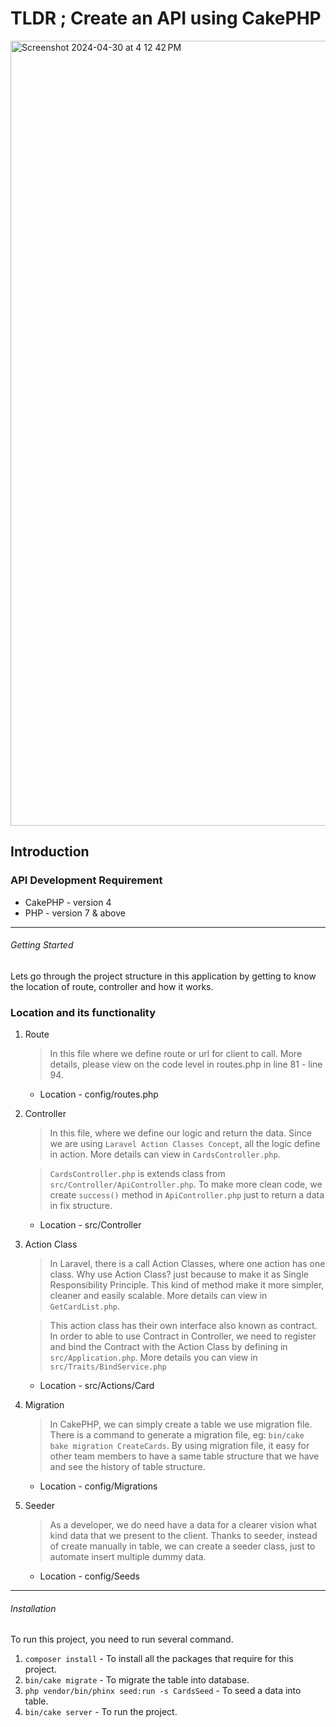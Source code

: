 # TLDR ; Create an API using CakePHP

<img width="1256" alt="Screenshot 2024-04-30 at 4 12 42 PM" src="https://github.com/wanadri/playcard-api/assets/13805716/64fbf2c8-b235-48b8-b3a1-df0fb6f71ab1">

## Introduction

### API Development Requirement
* CakePHP - version 4
* PHP - version 7 & above

---

###### Getting Started
Lets go through the project structure in this application by getting to know the location of route, controller and how it works.

### Location and its functionality
1. Route
   > In this file where we define route or url for client to call. More details, please view on the code level in routes.php in line 81 - line 94.


   * Location - config/routes.php

2. Controller
   > In this file, where we define our logic and return the data. Since we are using `Laravel Action Classes Concept`, all the logic define in action. More details can view in `CardsController.php`.

   >`CardsController.php` is extends class from `src/Controller/ApiController.php`. To make more clean code, we create `success()` method in `ApiController.php` just to return a data in fix structure.

   * Location - src/Controller

3. Action Class
   > In Laravel, there is a call Action Classes, where one action has one class. Why use Action Class? just because to make it as Single Responsibility Principle. This kind of method make it more simpler, cleaner and easily scalable. More details can view in `GetCardList.php`.

   > This action class has their own interface also known as contract. In order to able to use Contract in Controller, we need to register and bind the Contract with the Action Class by defining in `src/Application.php`. More details you can view in `src/Traits/BindService.php`

   * Location - src/Actions/Card

4. Migration
   > In CakePHP, we can simply create a table we use migration file. There is a command to generate a migration file, eg: `bin/cake bake migration CreateCards`. By using migration file, it easy for other team members to have a same table structure that we have and see the history of table structure.

   * Location - config/Migrations

5. Seeder
   > As a developer, we do need have a data for a clearer vision what kind data that we present to the client. Thanks to seeder, instead of create manually in table, we can create a seeder class, just to automate insert multiple dummy data.

   * Location - config/Seeds
---

###### Installation

To run this project, you need to run several command.

1. `composer install` - To install all the packages that require for this project.
2. `bin/cake migrate` - To migrate the table into database.
3. `php vendor/bin/phinx seed:run -s CardsSeed` - To seed a data into table.
4. `bin/cake server` - To run the project.

